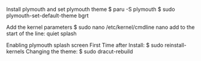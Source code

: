 Install plymouth and set plymouth theme
$ paru -S plymouth
$ sudo plymouth-set-default-theme bgrt

Add the kernel parameters
$ sudo nano /etc/kernel/cmdline
nano add to the start of the line: quiet splash

Enabling plymouth splash screen
First Time after Install: $ sudo reinstall-kernels
Changing the theme: $ sudo dracut-rebuild